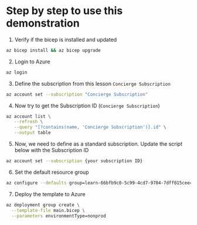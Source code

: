# Step by step to use this demonstration

1. Verify if the bicep is installed and updated

```bash 
az bicep install && az bicep upgrade
```

2. Login to Azure

```bash
az login
```

3. Define the subscription from this lesson `Concierge Subscription`

```bash
az account set --subscription "Concierge Subscription"
```

4. Now try to get the Subscription ID (`Concierge Subscription`)

```bash
az account list \
   --refresh \
   --query "[?contains(name, 'Concierge Subscription')].id" \
   --output table
```

5. Now, we need to define as a standard subscription. Update the script below with the Subscription ID

```bash
az account set --subscription {your subscription ID}
```

6. Set the default resource group 

```bash
az configure --defaults group=learn-66bfb9c0-5c99-4cd7-9704-7dff015cee48
```

7. Deploy the template to Azure

```bash
az deployment group create \
  --template-file main.bicep \
  --parameters environmentType=nonprod
```

